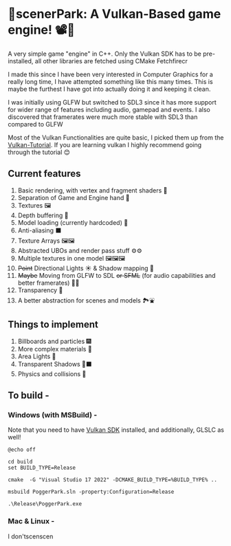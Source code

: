 <!-- markdownlint-disable-file MD -->

# 👾scenerPark: A Vulkan-Based game engine! 📽️👾

A very simple game "engine" in C++. Only the Vulkan SDK has to be pre-installed, all other libraries are fetched using CMake Fetchfirecr

I made this since I have been very interested in Computer Graphics for a really long time, I have attempted something like this many times. This is maybe the furthest I have got into actually doing it and keeping it clean.

I was initially using GLFW but switched to SDL3 since it has more support for wider range of features including audio, gamepad and events. I also discovered that framerates were much more stable with SDL3 than compared to GLFW

Most of the Vulkan Functionalities are quite basic, I picked them up from the [Vulkan-Tutorial](https://vulkan-tutorial.com/Introduction). If you are learning vulkan I highly recommend going through the tutorial 😊

## Current features

1. Basic rendering, with vertex and fragment shaders 🎥
2. Separation of Game and Engine hand 👐
3. Textures 🖼
4. Depth buffering 🌊
5. Model loading (currently hardcoded) 🗽
6. Anti-aliasing ⬛
7. Texture Arrays 🖼🖼
8. Abstracted UBOs and render pass stuff ⚙⚙
9. Multiple textures in one model 🖼🖼🖼
10. ~~Point~~ Directional Lights ☀ & Shadow mapping 🔦
11. ~~Maybe~~ Moving from GLFW to SDL ~~or SFML~~ (for audio capabilities and better framerates) 👨‍🔬 
12. Transparency 🔎
13. A better abstraction for scenes and models 🏞⛲

## Things to implement

1. Billboards and particles 🎆
2. More complex materials 🎨
3. Area Lights 🏮
4. Transparent Shadows 🔎⬛
5. Physics and collisions 🎯

## To build - 
### Windows (with MSBuild) -
Note that you need to have [Vulkan SDK](https://www.lunarg.com/vulkan-sdk/) installed, and additionally, GLSLC as well!

```batch
@echo off

cd build
set BUILD_TYPE=Release

cmake  -G "Visual Studio 17 2022" -DCMAKE_BUILD_TYPE=%BUILD_TYPE% ..

msbuild PoggerPark.sln -property:Configuration=Release

.\Release\PoggerPark.exe
```

### Mac & Linux - 
I don'tscenscen